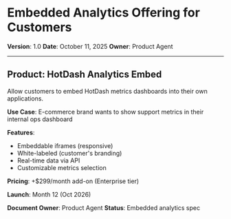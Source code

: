 # Embedded Analytics Offering for Customers

**Version**: 1.0
**Date**: October 11, 2025
**Owner**: Product Agent

---

## Product: HotDash Analytics Embed

Allow customers to embed HotDash metrics dashboards into their own applications.

**Use Case**: E-commerce brand wants to show support metrics in their internal ops dashboard

**Features**:
- Embeddable iframes (responsive)
- White-labeled (customer's branding)
- Real-time data via API
- Customizable metrics selection

**Pricing**: +$299/month add-on (Enterprise tier)

**Launch**: Month 12 (Oct 2026)

**Document Owner**: Product Agent
**Status**: Embedded analytics spec

